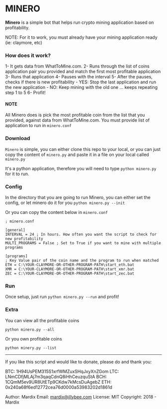 # MINERO

**Minero** is a simple bot that helps run crypto mining application based on profitability.

NOTE: For it to work, you must already have your mining application ready (ie: claymore, etc)

### How does it work?

1- It gets data from WhatToMine.com.
2- Runs through the list of coins application pair you provided and match the first most
profitable application
3- Runs that application
4- Pauses with the interval
5- After the pauses, checks if there is new profitability
    - YES: Stop the last application and run the new application
    - NO: Keep mining with the old one
... keeps repeating step 1 to 5
6- Profit!

#### NOTE
All Minero does is pick the most profitable coin from the list that you provided,
against data from WhatToMine.com.
You must provide list of application to run in `minero.conf`

### Download

`Minero` is simple, you can either clone this repo to your local, or you can just
copy the content of `minero.py` and paste it in a file on your local called `minero.py`

It's a python application, therefore you will need to type `python minero.py` for it to run.

### Config

In the directory that you are going to run Minero, you can either
set the config, or let minero do it for you `python minero.py --init`

Or you can copy the content below in `minero.conf`

```
; minero.conf

[general]
INTERVAL = 24 ; In hours. How often you want the script to check for new profitability
MULTI_PROGRAMS = False ; Set to True if you want to mine with multiple programs

[programs]
; Key Value pair of the coin name and the program to run when matched
ETH = C:\YOUR-CLAYMORE-OR-OTHER-PROGRAM-PATH\start_eth.bat
XMR = C:\YOUR-CLAYMORE-OR-OTHER-PROGRAM-PATH\start_xmr.bat
ZEC = C:\YOUR-CLAYMORE-OR-OTHER-PROGRAM-PATH\start_zec.bat
```

### Run

Once setup, just run `python minero.py --run` and profit!

### Extra

You can view all the profitable coins

    python minero.py --all

Or you own profitable coins

    python minery.py --list

---

If you like this script and would like to donate, please do and thank you:

BTC: 1H94UsPEM315S1xrfWMZuxSHqJxyXnZGom
LTC: LNmCDfjMLAj7m3qaqCdnQ8iHhCeuzquStA
BCH: 1CQmM5ev9UR8UtETp9CKdw7kMcsDuAgebZ
ETH: 0x240a68f6ed12772cea76d0000a53983202d1861d

Author: Mardix
Email: mardix@illybee.com
License: MIT
Copyright: 2018 - Mardix



